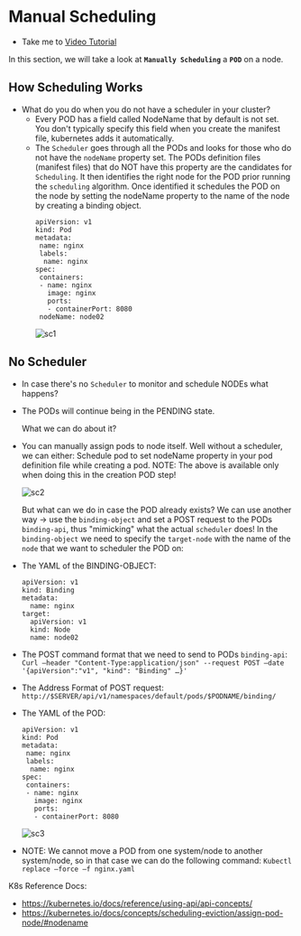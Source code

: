 # Manual Scheduling
  - Take me to [Video Tutorial](https://kodekloud.com/topic/manual-scheduling/)
  
In this section, we will take a look at **`Manually Scheduling`** a **`POD`** on a node.

## How Scheduling Works
- What do you do when you do not have a scheduler in your cluster?
  - Every POD has a field called NodeName that by default is not set. You don't typically specify this field when you create the manifest file, kubernetes adds it automatically.
  - The `Scheduler` goes through all the PODs and looks for those who do not have the `nodeName` property set. The PODs definition files (manifest files) that do NOT have this property are the candidates for `Scheduling`. It then identifies the right node for the POD prior running the `scheduling` algorithm. Once identified it schedules the POD on the node by setting the nodeName property to the name of the node by creating a binding object.  
    ```
    apiVersion: v1
    kind: Pod
    metadata:
     name: nginx
     labels:
      name: nginx
    spec:
     containers:
     - name: nginx
       image: nginx
       ports:
       - containerPort: 8080
     nodeName: node02
    ```
    ![sc1](../../images/sc1.png)
    
## No Scheduler
  - In case there's no `Scheduler` to monitor and schedule NODEs what happens? 
  - The PODs will continue being in the PENDING state. 

    What we can do about it? 
  - You can manually assign pods to node itself. Well without a scheduler, we can either: 
    Schedule pod to set nodeName property in your pod definition file while creating a pod. 
    NOTE: The above is available only when doing this in the creation POD step! 
    
    ![sc2](../../images/sc2.PNG)

    But what can we do in case the POD already exists? 
    We can use another way -> use the `binding-object` and set a POST request to the PODs `binding-api`, thus "mimicking" what the actual `scheduler` does! 
    In the `binding-object` we need to specify the `target-node` with the name of the `node` that we want to scheduler the POD on:
    
  - The YAML of the BINDING-OBJECT:
    ```
    apiVersion: v1
    kind: Binding
    metadata:
      name: nginx
    target:
      apiVersion: v1
      kind: Node
      name: node02
    ```
  - The POST command format that we need to send to PODs `binding-api`: 
    `Curl –header "Content-Type:application/json" --request POST –date '{apiVersion":"v1", "kind": "Binding" …}' `
  - The Address Format of POST request: `http://$SERVER/api/v1/namespaces/default/pods/$PODNAME/binding/`
  
  - The YAML of the POD:
    ```
    apiVersion: v1
    kind: Pod
    metadata:
     name: nginx
     labels:
      name: nginx
    spec:
     containers:
     - name: nginx
       image: nginx
       ports:
       - containerPort: 8080
    ```
    ![sc3](../../images/sc3.PNG)

  - NOTE: We cannot move a POD from one system/node to another system/node, so in that case we can do the following command: 
    `Kubectl replace –force –f nginx.yaml`

    
K8s Reference Docs:
- https://kubernetes.io/docs/reference/using-api/api-concepts/
- https://kubernetes.io/docs/concepts/scheduling-eviction/assign-pod-node/#nodename
    
    
   
